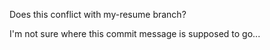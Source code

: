 Does this conflict with my-resume branch?



I'm not sure where this commit message is supposed to go...
